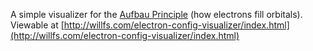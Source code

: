A simple visualizer for the [Aufbau Principle](https://en.wikipedia.org/wiki/Aufbau_principle) (how electrons fill orbitals). Viewable at [http://willfs.com/electron-config-visualizer/index.html](http://willfs.com/electron-config-visualizer/index.html)
